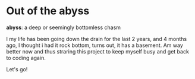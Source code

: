 # Out of the abyss

**abyss**: a deep or seemingly bottomless chasm

I my life has been going down the drain for the last 2 years, and 4 months ago, I thought i had it rock bottom, turns out, it has a basement. Am way better now and thus straring this project to keep myself busy and get back to coding again.

Let's go!
